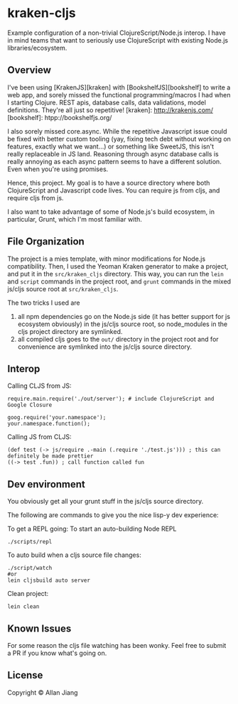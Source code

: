 # kraken-cljs

Example configuration of a non-trivial ClojureScript/Node.js interop.
I have in mind teams that want to seriously use ClojureScript with existing Node.js libraries/ecosystem.

## Overview

I've been using [KrakenJS][kraken] with [BookshelfJS][bookshelf] to write a web app, and sorely missed the functional programming/macros I had when I starting Clojure.
REST apis, database calls, data validations, model definitions. They're all just so repetitive!
[kraken]: http://krakenjs.com/
[bookshelf]: htpp://bookshelfjs.org/

I also sorely missed core.async. 
While the repetitive Javascript issue could be fixed with better custom tooling (yay, fixing tech debt without working on features, exactly what we want...) or something like SweetJS, this isn't really replaceable in JS land.
Reasoning through async database calls is really annoying as each async pattern seems to have a different solution.
Even when you're using promises.

Hence, this project. My goal is to have a source directory where both ClojureScript and Javascript code lives.
You can require js from cljs, and require cljs from js.

I also want to take advantage of some of Node.js's build ecosystem, in particular, Grunt, which I'm most familiar with.

## File Organization

The project is a mies template, with minor modifications for Node.js compatibility.
Then, I used the Yeoman Kraken generator to make a project, and put it in the `src/kraken_cljs` directory.
This way, you can run the `lein` and `script` commands in the project root, and `grunt` commands in the mixed js/cljs source root at `src/kraken_cljs`.

The two tricks I used are 

1. all npm dependencies go on the Node.js side (it has better support for js ecosystem obviously) in the js/cljs source root, so node_modules in the cljs project directory are symlinked.
2. all compiled cljs goes to the `out/` directory in the project root and for convenience are symlinked into the js/cljs source directory.

## Interop

Calling CLJS from JS:

    require.main.require('./out/server'); # include ClojureScript and Google Closure

    goog.require('your.namespace');
    your.namespace.function();

Calling JS from CLJS:

    (def test (-> js/require .-main (.require './test.js'))) ; this can definitely be made prettier
    ((-> test .fun)) ; call function called fun

## Dev environment

You obviously get all your grunt stuff in the js/cljs source directory.

The following are commands to give you the nice lisp-y dev experience:

To get a REPL going:
To start an auto-building Node REPL 

    ./scripts/repl

To auto build when a cljs source file changes:

    ./script/watch
    #or
    lein cljsbuild auto server

Clean project:

    lein clean

## Known Issues

For some reason the cljs file watching has been wonky.
Feel free to submit a PR if you know what's going on.

## License

Copyright © Allan Jiang

